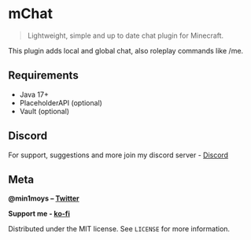 # mChat
> Lightweight, simple and up to date chat plugin for Minecraft.

This plugin adds local and global chat, also roleplay commands like /me.

## Requirements

- Java 17+
- PlaceholderAPI (optional)
- Vault (optional)

## Discord

For support, suggestions and more join my discord server - [Discord](https://discord.gg/HEGPUeffjc)

## Meta

**@min1moys – [Twitter](https://twitter.com/min1moys)**

**Support me - [ko-fi](https://ko-fi.com/min1moys)**

Distributed under the MIT license. See ``LICENSE`` for more information.
